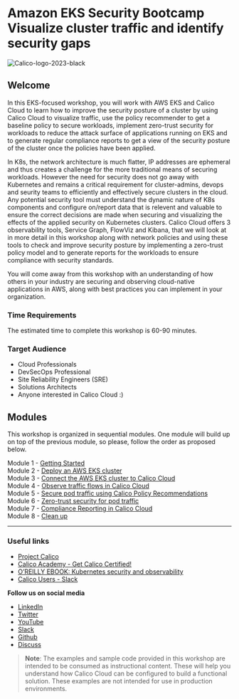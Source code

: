 # Amazon EKS Security Bootcamp </br> Visualize cluster traffic and identify security gaps

![Calico-logo-2023-black](https://github.com/tigera-solutions/cc-eks-blueprint-secpos-workshop/assets/117195889/0c49cf4c-a98f-4c89-bd11-12ca3a622539)


## Welcome

In this EKS-focused workshop, you will work with AWS EKS and Calico Cloud to learn how to improve the security posture of a cluster by using Calico Cloud to visualize traffic, use the policy recommender to get a baseline policy to secure workloads, implement zero-trust security for workloads to reduce the attack surface of applications running on EKS and to generate regular compliance reports to get a view of the security posture of the cluster once the policies have been applied.  

In K8s, the network architecture is much flatter, IP addresses are ephemeral and thus creates a challenge for the more traditional means of securing workloads. However the need for security does not go away with Kubernetes and remains a critical requirement for cluster-admins, devops and seurity teams to efficiently and effectively secure clusters in the cloud. Any potential security tool must understand the dynamic nature of K8s components and configure on/report data that is relevent and valuable to ensure the correct decisions are made when securing and visualizing the effects of the applied security on Kubernetes clusters. Calico Cloud offers 3 observability tools, Service Graph, FlowViz and Kibana, that we will look at in more detail in this workshop along with network policies and using these tools to check and improve security posture by implementing a zero-trust policy model and to generate reports for the workloads to ensure compliance with security standards.

You will come away from this workshop with an understanding of how others in your industry are securing and observing cloud-native applications in AWS, along with best practices you can implement in your organization.

### Time Requirements

The estimated time to complete this workshop is 60-90 minutes.

### Target Audience

- Cloud Professionals
- DevSecOps Professional
- Site Reliability Engineers (SRE)
- Solutions Architects
- Anyone interested in Calico Cloud :)

## Modules

This workshop is organized in sequential modules. One module will build up on top of the previous module, so please, follow the order as proposed below.
 
Module 1 - [Getting Started](modules/module-1-getting-started.md)  
Module 2 - [Deploy an AWS EKS cluster](modules/module-2-deploy-eks.md)  
Module 3 - [Connect the AWS EKS cluster to Calico Cloud](modules/module-3-connect-calicocloud.md)  
Module 4 - [Observe traffic flows in Calico Cloud](modules/module-4-observe-traffic.md)  
Module 5 - [Secure pod traffic using Calico Policy Recommendations](modules/module-5-secure-pod-traffic.md)  
Module 6 - [Zero-trust security for pod traffic](modules/module-6-zero-trust-security.md)</br>
Module 7 - [Compliance Reporting in Calico Cloud](modules/module-7-compliance-reporting.md)</br>
Module 8 - [Clean up](modules/module-8-clean-up.md)  

--- 

### Useful links

- [Project Calico](https://www.tigera.io/project-calico/)
- [Calico Academy - Get Calico Certified!](https://academy.tigera.io/)
- [O’REILLY EBOOK: Kubernetes security and observability](https://www.tigera.io/lp/kubernetes-security-and-observability-ebook)
- [Calico Users - Slack](https://slack.projectcalico.org/)

**Follow us on social media**

- [LinkedIn](https://www.linkedin.com/company/tigera/)
- [Twitter](https://twitter.com/tigeraio)
- [YouTube](https://www.youtube.com/channel/UC8uN3yhpeBeerGNwDiQbcgw/)
- [Slack](https://calicousers.slack.com/)
- [Github](https://github.com/tigera-solutions/)
- [Discuss](https://discuss.projectcalico.tigera.io/)

> **Note**: The examples and sample code provided in this workshop are intended to be consumed as instructional content. These will help you understand how Calico Cloud can be configured to build a functional solution. These examples are not intended for use in production environments.
